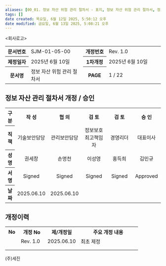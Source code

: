 ```yaml
---
aliases: [00_01. 정보 자산 위험 관리 절차서 - 표지, 정보 자산 위험 관리 절차서, 정보 자산 관리 절차서, 문서관리 절차서]
tags: []
date created: 목요일, 6월 12일 2025, 5:50:12 오후
date modified: 금요일, 6월 13일 2025, 5:08:21 오후
---
```

<회사로고>

<table width="90%" style="margin-left:auto; margin-right:auto;">
  <tr>
    <th style="width:15%;">문서번호</th>
    <td style="width:35%;">SJM-01-05-00</td>
    <th style="width:15%;">개정번호</th>
    <td style="width:35%;">Rev. 1.0</td>
  </tr>
  <tr>
    <th>제정일자</th>
    <td>2025년 6월 10일</td>
    <th>1차개정</th>
    <td>2025년 6월 10일</td>
  </tr>
  <tr>
    <th>문서명</th>
    <td>정보 자산 위험 관리 절차서</td>
    <th>PAGE</th>
    <td>1 / 22</td>
  </tr>
</table>


## 정보 자산 관리 절차서 개정 / 승인

<table width="90%" style="margin-left:auto; margin-right:auto; text-align:center; vertical-align:middle;">
  <tr style="margin-left:auto; margin-right:auto; text-align:center; vertical-align:middle;">
    <th style="width:5%;">구 분</th>
    <th style="width:19%;">작 성</th>
    <th style="width:19%;">협 의</th>
    <th style="width:19%;">검 토</th>
    <th style="width:19%;">검 토</th>
    <th style="width:19%;">승 인</th>
  </tr>
  <tr>
    <th>직 책</th>
    <td>기술보안담당</td>
    <td>관리보안담당</td>
    <td>정보보호최고책임자</td>
    <td>경영리더</td>
    <td>대표이사</td>
  </tr>
  <tr>
    <th>성 명</th>
    <td>권세창</td>
    <td>손명천</td>
    <td>이성영</td>
    <td>홍득희</td>
    <td>김민규</td>
  </tr>
  <tr>
    <th>서 명</th>
    <td>Signed</td>
    <td>Signed</td>
    <td>Signed</td>
    <td>Signed</td>
    <td>Approved</td>
  </tr>
  <tr>
    <th>날 짜</th>
    <td>2025.06.10</td>
    <td>2025.06.10</td>
    <td></td>
    <td></td>
    <td></td>
  </tr>
</table>

## 개정이력

<table width="90%" style="margin-left:auto; margin-right:auto;">
  <tr>
    <th style="width:10%;">No</th>
    <th style="width:20%;">개정 No</th>
    <th style="width:25%;">제/개정일</th>
    <th style="width:45%;">주요 개정 내용</th>
  </tr>
  <tr>
    <td></td>
    <td>Rev. 1.0</td>
    <td>2025.06.10</td>
    <td>최초 제정</td>
  </tr>
  <tr>
    <td> </td>
    <td></td>
    <td></td>
    <td></td>
  </tr>
  <tr>
    <td> </td>
    <td></td>
    <td></td>
    <td></td>
  </tr>
</table>

(주)세진
